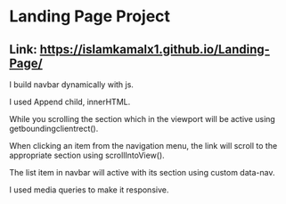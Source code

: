 # Landing Page Project

## Link: https://islamkamalx1.github.io/Landing-Page/

I build navbar dynamically with js.

I used Append child, innerHTML.

While you scrolling the section which in the viewport will be active using getboundingclientrect().

When clicking an item from the navigation menu, the link will scroll to the appropriate section using scrollIntoView().

The list item in navbar will active with its section using custom data-nav.

I used media queries to make it responsive.
